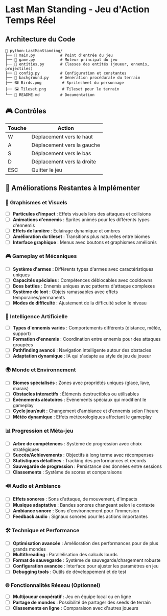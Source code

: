# Last Man Standing - Jeu d'Action Temps Réel

## Architecture du Code

```
📁 python-LastManStanding/
├── 📄 main.py           # Point d'entrée du jeu
├── 📄 game.py           # Moteur principal du jeu
├── 📄 entities.py       # Classes des entités (joueur, ennemis, projectiles)
├── 📄 config.py         # Configuration et constantes
├── 📄 background.py     # Génération procédurale du terrain
├── 🖼️ Birds.png         # Spritesheet du personnage
├── 🖼️ Tileset.png       # Tileset pour le terrain
└── 📄 README.md         # Documentation
```

## 🎮 Contrôles

| Touche | Action |
|--------|--------|
| W | Déplacement vers le haut |
| A | Déplacement vers la gauche |
| S | Déplacement vers le bas |
| D | Déplacement vers la droite |
| ESC | Quitter le jeu |

## 🎯 Améliorations Restantes à Implémenter

### 🎨 Graphismes et Visuels
- [ ] **Particules d'impact** : Effets visuels lors des attaques et collisions
- [ ] **Animations d'ennemis** : Sprites animés pour les différents types d'ennemis
- [ ] **Effets de lumière** : Éclairage dynamique et ombres
- [ ] **Amélioration du tileset** : Transitions plus naturelles entre biomes
- [ ] **Interface graphique** : Menus avec boutons et graphismes améliorés

### 🎮 Gameplay et Mécaniques
- [ ] **Système d'armes** : Différents types d'armes avec caractéristiques uniques
- [ ] **Capacités spéciales** : Compétences déblocables avec cooldowns
- [ ] **Boss battles** : Ennemis uniques avec patterns d'attaque complexes
- [ ] **Système de loot** : Objets ramassables avec effets temporaires/permanents
- [ ] **Modes de difficulté** : Ajustement de la difficulté selon le niveau

### 🤖 Intelligence Artificielle
- [ ] **Types d'ennemis variés** : Comportements différents (distance, mêlée, support)
- [ ] **Formation d'ennemis** : Coordination entre ennemis pour des attaques groupées
- [ ] **Pathfinding avancé** : Navigation intelligente autour des obstacles
- [ ] **Adaptation dynamique** : IA qui s'adapte au style de jeu du joueur

### 🌍 Monde et Environnement
- [ ] **Biomes spécialisés** : Zones avec propriétés uniques (glace, lave, marais)
- [ ] **Obstacles interactifs** : Éléments destructibles ou utilisables
- [ ] **Événements aléatoires** : Événements spéciaux qui modifient le gameplay
- [ ] **Cycle jour/nuit** : Changement d'ambiance et d'ennemis selon l'heure
- [ ] **Météo dynamique** : Effets météorologiques affectant le gameplay

### 📊 Progression et Méta-jeu
- [ ] **Arbre de compétences** : Système de progression avec choix stratégiques
- [ ] **Succès/Achievements** : Objectifs à long terme avec récompenses
- [ ] **Statistiques détaillées** : Tracking des performances et records
- [ ] **Sauvegarde de progression** : Persistance des données entre sessions
- [ ] **Classements** : Système de scores et comparaisons

### 🔊 Audio et Ambiance
- [ ] **Effets sonores** : Sons d'attaque, de mouvement, d'impacts
- [ ] **Musique adaptative** : Bandes sonores changeant selon le contexte
- [ ] **Ambiance sonore** : Sons d'environnement pour l'immersion
- [ ] **Feedback audio** : Signaux sonores pour les actions importantes

### 🛠️ Technique et Performance
- [ ] **Optimisation avancée** : Amélioration des performances pour de plus grands mondes
- [ ] **Multithreading** : Parallélisation des calculs lourds
- [ ] **Format de sauvegarde** : Système de sauvegarde/chargement robuste
- [ ] **Configuration avancée** : Interface pour ajuster les paramètres en jeu
- [ ] **Debugging tools** : Outils de développement et de test

### 🌐 Fonctionnalités Réseau (Optionnel)
- [ ] **Multijoueur coopératif** : Jeu en équipe local ou en ligne
- [ ] **Partage de mondes** : Possibilité de partager des seeds de terrain
- [ ] **Classements en ligne** : Comparaison avec d'autres joueurs